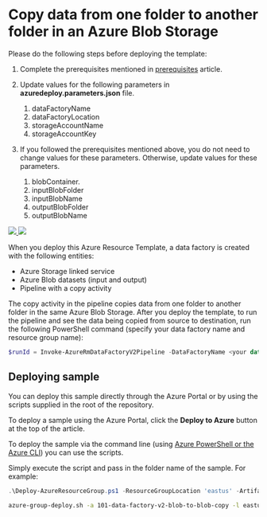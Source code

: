 # Copy data from one folder to another folder in an Azure Blob Storage
Please do the following steps before deploying the template: 

1. Complete the prerequisites mentioned in [prerequisites](https://docs.microsoft.com/azure/data-factory/quickstart-create-data-factory-powershell#prerequisites) article.
2. Update values for the following parameters in **azuredeploy.parameters.json** file. 
	1. dataFactoryName
	2. dataFactoryLocation
	3. storageAccountName
	3. storageAccountKey

3. If you followed the prerequisites mentioned above, you do not need to change values for these parameters. Otherwise, update values for these parameters. 

	1. blobContainer.  
	2. inputBlobFolder
	3. inputBlobName
	4. outputBlobFolder
	5. outputBlobName
	
<a href="https://portal.azure.com/#create/Microsoft.Template/uri/https%3A%2F%2Fraw.githubusercontent.com%2FAzure%2Fazure-quickstart-templates%2Fmaster%2F101-data-factory-v2-blob-to-blob-copy%2Fazuredeploy.json" target="_blank">
    <img src="http://azuredeploy.net/deploybutton.png"/>
</a>
<a href="http://armviz.io/#/?load=https%3A%2F%2Fraw.githubusercontent.com%2FAzure%2Fazure-quickstart-templates%2Fmaster%2F101-data-factory-v2-blob-to-blob-copy" target="_blank">
    <img src="http://armviz.io/visualizebutton.png"/>
</a>

When you deploy this Azure Resource Template, a data factory is created with the following entities: 

- Azure Storage linked service
- Azure Blob datasets (input and output)
- Pipeline with a copy activity

The copy activity in the pipeline copies data from one folder to another folder in the same Azure Blob Storage. After you deploy the template, to run the pipeline and see the data being copied from source to destination, run the following PowerShell command (specify your data factory name and resource group name):

```powershell
$runId = Invoke-AzureRmDataFactoryV2Pipeline -DataFactoryName <your data factory name> -ResourceGroupName <resource group name> -PipelineName "ArmtemplateSampleCopyPipeline" 
```

## Deploying sample
You can deploy this sample directly through the Azure Portal or by using the scripts supplied in the root of the repository.

To deploy a sample using the Azure Portal, click the **Deploy to Azure** button at the top of the article. 

To deploy the sample via the command line (using [Azure PowerShell or the Azure CLI](https://azure.microsoft.com/en-us/downloads/)) you can use the scripts.

Simply execute the script and pass in the folder name of the sample.  For example:

```PowerShell
.\Deploy-AzureResourceGroup.ps1 -ResourceGroupLocation 'eastus' -ArtifactStagingDirectory 101-data-factory-v2-blob-to-blob-copy
```
```bash
azure-group-deploy.sh -a 101-data-factory-v2-blob-to-blob-copy -l eastus